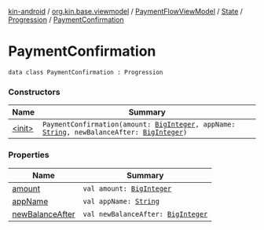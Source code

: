 [kin-android](../../../../../index.md) / [org.kin.base.viewmodel](../../../../index.md) / [PaymentFlowViewModel](../../../index.md) / [State](../../index.md) / [Progression](../index.md) / [PaymentConfirmation](./index.md)

# PaymentConfirmation

`data class PaymentConfirmation : Progression`

### Constructors

| Name | Summary |
|---|---|
| [&lt;init&gt;](-init-.md) | `PaymentConfirmation(amount: `[`BigInteger`](https://docs.oracle.com/javase/6/docs/api/java/math/BigInteger.html)`, appName: `[`String`](https://kotlinlang.org/api/latest/jvm/stdlib/kotlin/-string/index.html)`, newBalanceAfter: `[`BigInteger`](https://docs.oracle.com/javase/6/docs/api/java/math/BigInteger.html)`)` |

### Properties

| Name | Summary |
|---|---|
| [amount](amount.md) | `val amount: `[`BigInteger`](https://docs.oracle.com/javase/6/docs/api/java/math/BigInteger.html) |
| [appName](app-name.md) | `val appName: `[`String`](https://kotlinlang.org/api/latest/jvm/stdlib/kotlin/-string/index.html) |
| [newBalanceAfter](new-balance-after.md) | `val newBalanceAfter: `[`BigInteger`](https://docs.oracle.com/javase/6/docs/api/java/math/BigInteger.html) |

